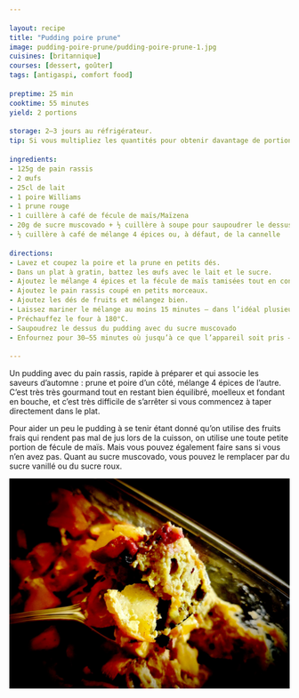 ```yaml
---

layout: recipe
title: "Pudding poire prune"
image: pudding-poire-prune/pudding-poire-prune-1.jpg
cuisines: [britannique]
courses: [dessert, goûter]
tags: [antigaspi, comfort food]

preptime: 25 min
cooktime: 55 minutes
yield: 2 portions

storage: 2–3 jours au réfrigérateur.
tip: Si vous multipliez les quantités pour obtenir davantage de portions, n’hésitez pas à ajouter de la pomme plutôt que de simplement multiplier le nombre de prunes ou de poires. Si ça fonctionne bien pour la confiture et que vous aimez le goût, il n’y a pas de raison que ça ne soit pas le cas pour ce pudding. La variété Gala, qui se tient bien à la cuisson, fera largement l’affaire.

ingredients:
- 125g de pain rassis
- 2 œufs
- 25cl de lait
- 1 poire Williams 
- 1 prune rouge
- 1 cuillère à café de fécule de maïs/Maïzena
- 20g de sucre muscovado + ½ cuillère à soupe pour saupoudrer le dessus
- ½ cuillère à café de mélange 4 épices ou, à défaut, de la cannelle 

directions:
- Lavez et coupez la poire et la prune en petits dés.
- Dans un plat à gratin, battez les œufs avec le lait et le sucre.
- Ajoutez le mélange 4 épices et la fécule de maïs tamisées tout en continuant de fouetter.
- Ajoutez le pain rassis coupé en petits morceaux.
- Ajoutez les dés de fruits et mélangez bien.
- Laissez mariner le mélange au moins 15 minutes – dans l’idéal plusieurs heures. L’idée est de bien ramollir le pain avant cuisson.
- Préchauffez le four à 180°C.
- Saupoudrez le dessus du pudding avec du sucre muscovado
- Enfournez pour 30–55 minutes où jusqu’à ce que l’appareil soit pris – ça va dépendre de votre plat mais également du degré de maturité de vos fruits.

---
```


Un pudding avec du pain rassis, rapide à préparer et qui associe les saveurs d’automne&nbsp;: prune et poire d’un côté, mélange 4 épices de l’autre. C’est très très gourmand tout en restant bien équilibré, moelleux et fondant en bouche, et c’est très difficile de s’arrêter si vous commencez à taper directement dans le plat.

Pour aider un peu le pudding à se tenir étant donné qu’on utilise des fruits frais qui rendent pas mal de jus lors de la cuisson, on utilise une toute petite portion de fécule de maïs. Mais vous pouvez également faire sans si vous n’en avez pas. Quant au sucre muscovado, vous pouvez le remplacer par du sucre vanillé ou du sucre roux.

![Le moelleux du pain rassis imbibé de l’appareil sucré, le fondant des fruits, les arômes des épices, quoi de mieux pour finir l’automne ?](../images/pudding-poire-prune/pudding-poire-prune-2.jpg)